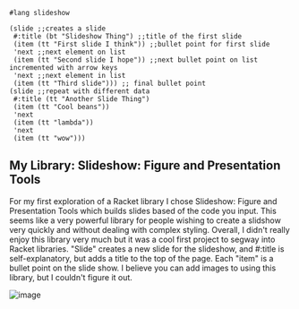 
```racket
#lang slideshow

(slide ;;creates a slide
 #:title (bt "Slideshow Thing") ;;title of the first slide
 (item (tt "First slide I think")) ;;bullet point for first slide
 'next ;;next element on list
 (item (tt "Second slide I hope")) ;;next bullet point on list incremented with arrow keys
 'next ;;next element in list
 (item (tt "Third slide"))) ;; final bullet point
(slide ;;repeat with different data
 #:title (tt "Another Slide Thing")
 (item (tt "Cool beans"))
 'next
 (item (tt "lambda"))
 'next
 (item (tt "wow")))
```
## My Library: Slideshow: Figure and Presentation Tools
For my first exploration of a Racket library I chose Slideshow: Figure and Presentation Tools which builds slides based of the code you input. This seems like a very powerful library for people wishing to create a slidshow very quickly and without dealing with complex styling. Overall, I didn't really enjoy this library very much but it was a cool first project to segway into Racket libraries. "Slide" creates a new slide for the slideshow, and #:title is self-explanatory, but adds a title to the top of the page. Each "item" is a bullet point on the slide show. I believe you can add images to using this library, but I couldn't figure it out.

![image](http://i.imgur.com/5OnbHCU.png "Output")

